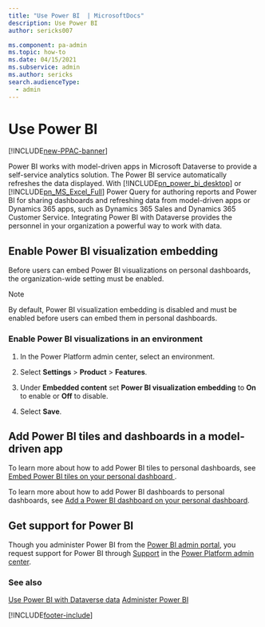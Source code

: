 ```yaml
---
title: "Use Power BI  | MicrosoftDocs"
description: Use Power BI
author: sericks007

ms.component: pa-admin
ms.topic: how-to
ms.date: 04/15/2021
ms.subservice: admin
ms.author: sericks
search.audienceType: 
  - admin
---
```

# Use Power BI

[!INCLUDE[new-PPAC-banner](~/includes/new-PPAC-banner.md)]

Power BI works with model-driven apps in Microsoft Dataverse to provide a self-service analytics solution. The Power BI service automatically refreshes the data displayed. With [!INCLUDE[pn_power_bi_desktop](../includes/pn-power-bi-desktop.md)] or [!INCLUDE[pn_MS_Excel_Full](../includes/pn-ms-excel-full.md)] Power Query for authoring reports and Power BI for sharing dashboards and refreshing data from model-driven apps or Dynamics 365 apps, such as Dynamics 365 Sales and Dynamics 365 Customer Service. Integrating Power BI with Dataverse provides the personnel in your organization a powerful way to work with data.  
  
## Enable Power BI visualization embedding  
 Before users can embed Power BI visualizations on personal dashboards, the organization-wide setting must be enabled.  
  
> [!NOTE]
>  By default, Power BI visualization embedding is disabled and must be enabled before users can embed them in personal dashboards.  
  
### Enable Power BI visualizations in an environment  
  
1. In the Power Platform admin center, select an environment. 

2. Select **Settings** > **Product** > **Features**.  
  
3. Under **Embedded content** set **Power BI visualization embedding** to **On** to enable or **Off** to disable.  
  
4. Select **Save**.  

## Add Power BI tiles and dashboards in a model-driven app  
To learn more about how to add Power BI tiles to personal dashboards, see [Embed Power BI tiles on your personal dashboard  ](/powerapps/user/add-powerbi-dashboards#embed--power-bi-tiles-on-your-personal-dashboard).  
  
To learn more about how to add Power BI dashboards to personal dashboards, see [Add a Power BI dashboard on your personal dashboard](/powerapps/user/add-powerbi-dashboards).  

## Get support for Power BI

Though you administer Power BI from the [Power BI admin portal](https://app.powerbi.com/), you request support for Power BI through [Support](get-help-support.md) in the [Power Platform admin center](https://admin.powerplatform.microsoft.com/).

  
### See also  
[Use Power BI with Dataverse data](/powerapps/maker/common-data-service/use-powerbi-with-cds) 
[Administer Power BI](about-powerbi-guide.md)



[!INCLUDE[footer-include](../includes/footer-banner.md)]
